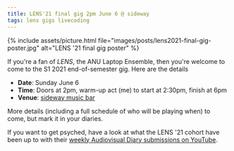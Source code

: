 ```yaml
---
title: LENS'21 final gig 2pm June 6 @ sideway
tags: lens gigs livecoding
---
```


{% include assets/picture.html file="images/posts/lens2021-final-gig-poster.jpg" alt="LENS '21 final gig poster" %}

If you're a fan of _LENS_, the ANU Laptop Ensemble, then you're welcome to come
to the S1 2021 end-of-semester gig. Here are the details

- **Date**: Sunday June 6
- **Time**: Doors at 2pm, warm-up act (me) to start at 2:30pm, finish at 6pm
- **Venue**: [sideway music bar](https://sidewaybc.com)

More details (including a full schedule of who will be playing when) to come,
but mark it in your diaries.

If you want to get psyched, have a look at what the LENS '21 cohort have been up
to with their [weekly Audiovisual Diary submissions on
YouTube](https://www.youtube.com/watch?v=mcVQ4-5YvlE&list=PLKm3iGh1D7Mvm9byMk4mP40xVxYAbSUIn).
